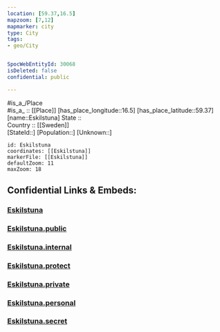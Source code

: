 ```yaml
---
location: [59.37,16.5] 
mapzoom: [7,12] 
mapmarker: city 
type: City
tags:
- geo/City


SpocWebEntityId: 30068
isDeleted: false
confidential: public

---
```

#is_a_/Place  
#is_a_ :: [[Place]] 
[has_place_longitude::16.5] 
[has_place_latitude::59.37] 
[name::Eskilstuna] 
State ::  
Country :: [[Sweden]]  
[StateId::] 
[Population::] 
[Unknown::] 


```leaflet
id: Eskilstuna
coordinates: [[Eskilstuna]] 
markerFile: [[Eskilstuna]] 
defaultZoom: 11 
maxZoom: 18
```


## Confidential Links & Embeds: 

### [Eskilstuna](/_Standards/Earth/Continent/Europe/Europe~North/Sweden/Provinces~Sweden/Södermanland/City/Eskilstuna.md) 

### [Eskilstuna.public](/_public/Earth/Continent/Europe/Europe~North/Sweden/Provinces~Sweden/Södermanland/City/Eskilstuna.public.md) 

### [Eskilstuna.internal](/_internal/Earth/Continent/Europe/Europe~North/Sweden/Provinces~Sweden/Södermanland/City/Eskilstuna.internal.md) 

### [Eskilstuna.protect](/_protect/Earth/Continent/Europe/Europe~North/Sweden/Provinces~Sweden/Södermanland/City/Eskilstuna.protect.md) 

### [Eskilstuna.private](/_private/Earth/Continent/Europe/Europe~North/Sweden/Provinces~Sweden/Södermanland/City/Eskilstuna.private.md) 

### [Eskilstuna.personal](/_personal/Earth/Continent/Europe/Europe~North/Sweden/Provinces~Sweden/Södermanland/City/Eskilstuna.personal.md) 

### [Eskilstuna.secret](/_secret/Earth/Continent/Europe/Europe~North/Sweden/Provinces~Sweden/Södermanland/City/Eskilstuna.secret.md)

